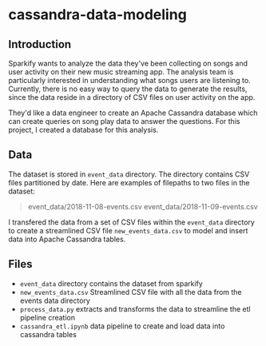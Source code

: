 # cassandra-data-modeling

## Introduction
Sparkify wants to analyze the data they've been collecting on songs and user activity on their new music streaming app. The analysis team is particularly interested in understanding what songs users are listening to. Currently, there is no easy way to query the data to generate the results, since the data reside in a directory of CSV files on user activity on the app.

They'd like a data engineer to create an Apache Cassandra database which can create queries on song play data to answer the questions. For this project, I created a database for this analysis. 

## Data
The dataset is stored in `event_data` directory. The directory contains CSV files partitioned by date. Here are examples of filepaths to two files in the dataset:
> event_data/2018-11-08-events.csv
> event_data/2018-11-09-events.csv

I transfered the  data from a set of CSV files within the `event_data` directory to create a streamlined CSV file `new_events_data.csv` to model and insert data into Apache Cassandra tables.

## Files
* `event_data` directory contains the dataset from sparkify
* `new_events_data.csv` Streamlined CSV file with all the data from the events data directory
* `process_data.py` extracts and transforms the data to streamline the etl pipeline creation
* `cassandra_etl.ipynb` data pipeline to create and load data into cassandra tables
